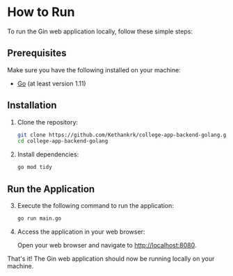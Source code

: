# How to Run

To run the Gin web application locally, follow these simple steps:

## Prerequisites

Make sure you have the following installed on your machine:

- [Go](https://golang.org/dl/) (at least version 1.11)

## Installation

1. Clone the repository:

    ```bash
    git clone https://github.com/Kethankrk/college-app-backend-golang.git
    cd college-app-backend-golang
    ```

2. Install dependencies:

    ```bash
    go mod tidy
    ```

## Run the Application

3. Execute the following command to run the application:

    ```bash
    go run main.go
    ```

4. Access the application in your web browser:

    Open your web browser and navigate to [http://localhost:8080](http://localhost:8080).

That's it! The Gin web application should now be running locally on your machine.
